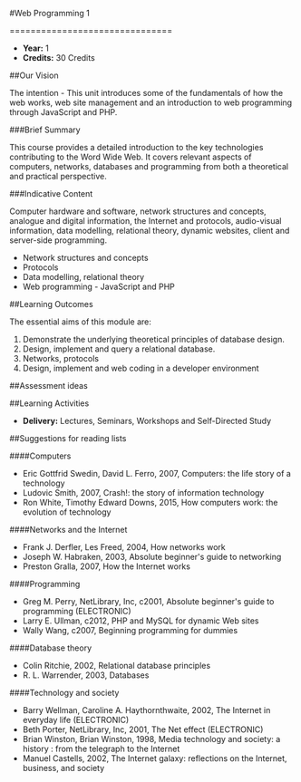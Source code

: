 #Web Programming 1
<!-- Temporary title -->
===============================

+ __Year:__ 1
+ __Credits:__ 30 Credits



##Our Vision

The intention - This unit introduces some of the fundamentals of how the web works, web site management and an introduction to web programming through JavaScript and PHP.

###Brief Summary

<!-- 140 characters -->

This course provides a detailed introduction to the key technologies contributing to the Word Wide Web. It covers relevant aspects of computers, networks, databases and programming from both a theoretical and practical perspective.

###Indicative Content

Computer hardware and software, network structures and concepts, analogue and digital information, the Internet and protocols, audio-visual information, data modelling, relational theory, dynamic websites, client and server-side programming.

+ Network structures and concepts
+ Protocols
+ Data modelling, relational theory
+ Web programming - JavaScript and PHP


##Learning Outcomes

The essential aims of this module are:

1. Demonstrate the underlying theoretical principles of database design.
1. Design, implement and query a relational database.
1. Networks, protocols
1. Design, implement and web coding in a developer environment


##Assessment ideas



##Learning Activities

+ __Delivery:__ Lectures, Seminars, Workshops and Self-Directed Study

##Suggestions for reading lists

####Computers

+ Eric Gottfrid Swedin, David L. Ferro, 2007, Computers: the life story of a technology
+ Ludovic Smith, 2007, Crash!: the story of information technology
+ Ron White, Timothy Edward Downs, 2015, How computers work: the evolution of technology

####Networks and the Internet

+ Frank J. Derfler, Les Freed, 2004, How networks work
+ Joseph W. Habraken, 2003, Absolute beginner's guide to networking
+ Preston Gralla, 2007, How the Internet works

####Programming

+ Greg M. Perry, NetLibrary, Inc, c2001, Absolute beginner's guide to programming (ELECTRONIC)
+ Larry E. Ullman, c2012, PHP and MySQL for dynamic Web sites
+ Wally Wang, c2007, Beginning programming for dummies

####Database theory

+ Colin Ritchie, 2002, Relational database principles
+ R. L. Warrender, 2003, Databases

####Technology and society

+ Barry Wellman, Caroline A. Haythornthwaite, 2002, The Internet in everyday life (ELECTRONIC)
+ Beth Porter, NetLibrary, Inc, 2001, The Net effect (ELECTRONIC)
+ Brian Winston, Brian Winston, 1998, Media technology and society: a history : from the telegraph to the Internet
+ Manuel Castells, 2002, The Internet galaxy: reflections on the Internet, business, and society


<!--

Notes

-->



